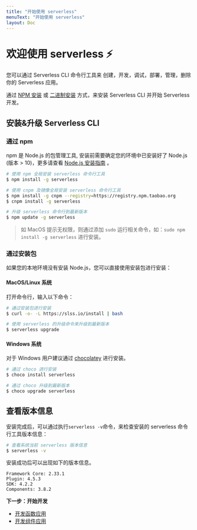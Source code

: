 ```yaml
---
title: "开始使用 serverless"
menuText: "开始使用 serverless"
layout: Doc
---
```


# 欢迎使用 serverless ⚡️

您可以通过 Serverless CLI 命令行工具来 创建，开发，调试，部署，管理，删除你的 Serverless 应用。

通过 [NPM 安装](#npm) 或 [二进制安装](#binary) 方式，来安装 Serverless CLI 并开始 Serverless 开发。

## 安装&升级 Serverless CLI

<span id="npm"></span>

### 通过 npm

npm 是 Node.js 的包管理工具, 安装前需要确定您的环境中已安装好了 Node.js (版本 > 10)，更多请查看 [Node.js 安装指南](https://nodejs.org/zh-cn/download/) 。

```sh
# 使用 npm 全局安装 serverless 命令行工具
$ npm install -g serverless

# 使用 cnpm 及镜像全局安装 serverless 命令行工具
$ npm install -g cnpm --registry=https://registry.npm.taobao.org
$ cnpm install -g serverless

# 升级 serverless 命令行到最新版本
$ npm update -g serverless
```

> 如 MacOS 提示无权限，则通过添加 `sudo` 运行相关命令，如：`sudo npm install -g serverless` 进行安装。

<span id="binary"></span>

### 通过安装包

如果您的本地环境没有安装 Node.js，您可以直接使用安装包进行安装：

#### MacOS/Linux 系统

打开命令行，输入以下命令：

```sh
# 通过安装包进行安装
$ curl -o- -L https://slss.io/install | bash

# 使用 serverless 的升级命令来升级到最新版本
$ serverless upgrade
```

#### Windows 系统

对于 Windows 用户建议通过 [chocolatey](https://chocolatey.org/) 进行安装。

```sh
# 通过 choco 进行安装
$ choco install serverless

# 通过 choco 升级到最新版本
$ choco upgrade serverless
```

## 查看版本信息

安装完成后，可以通过执行`serverless -v`命令，来检查安装的 serverless 命令行工具版本信息：

```sh
# 查看系统当前 serverless 版本信息
$ serverless -v
```

安装成功后可以出现如下的版本信息。

```
Framework Core: 2.33.1
Plugin: 4.5.3
SDK: 4.2.2
Components: 3.8.2
```

**下一步：开始开发**

- [开发函数应用](./function-dev)
- [开发组件应用](./components-dev)
